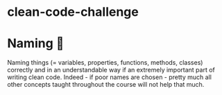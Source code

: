 # clean-code-challenge


# Naming :notebook:

Naming things (= variables, properties, functions, methods, classes) correctly and in an understandable way if an extremely important part of writing clean code.
Indeed - if poor names are chosen - pretty much all other concepts taught throughout the course will not help that much.